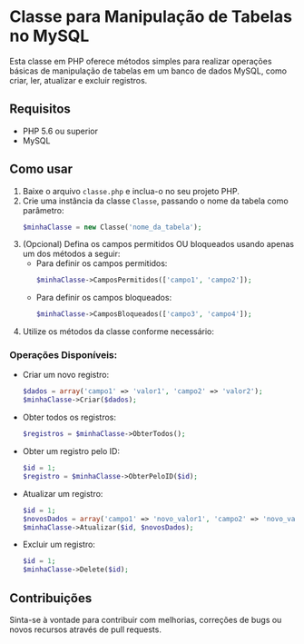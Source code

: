 # Classe para Manipulação de Tabelas no MySQL

Esta classe em PHP oferece métodos simples para realizar operações básicas de manipulação de tabelas em um banco de dados MySQL, como criar, ler, atualizar e excluir registros.

## Requisitos

- PHP 5.6 ou superior
- MySQL

## Como usar

1. Baixe o arquivo `classe.php` e inclua-o no seu projeto PHP.
2. Crie uma instância da classe `Classe`, passando o nome da tabela como parâmetro:
    ```php
    $minhaClasse = new Classe('nome_da_tabela');
    ```
3. (Opcional) Defina os campos permitidos OU bloqueados usando apenas um dos métodos a seguir:
    - Para definir os campos permitidos:
        ```php
        $minhaClasse->CamposPermitidos(['campo1', 'campo2']);
        ```
    - Para definir os campos bloqueados:
        ```php
        $minhaClasse->CamposBloqueados(['campo3', 'campo4']);
        ```
4. Utilize os métodos da classe conforme necessário:

### Operações Disponíveis:

- Criar um novo registro:
    ```php
    $dados = array('campo1' => 'valor1', 'campo2' => 'valor2');
    $minhaClasse->Criar($dados);
    ```

- Obter todos os registros:
    ```php
    $registros = $minhaClasse->ObterTodos();
    ```

- Obter um registro pelo ID:
    ```php
    $id = 1;
    $registro = $minhaClasse->ObterPeloID($id);
    ```

- Atualizar um registro:
    ```php
    $id = 1;
    $novosDados = array('campo1' => 'novo_valor1', 'campo2' => 'novo_valor2');
    $minhaClasse->Atualizar($id, $novosDados);
    ```

- Excluir um registro:
    ```php
    $id = 1;
    $minhaClasse->Delete($id);
    ```

## Contribuições

Sinta-se à vontade para contribuir com melhorias, correções de bugs ou novos recursos através de pull requests.
